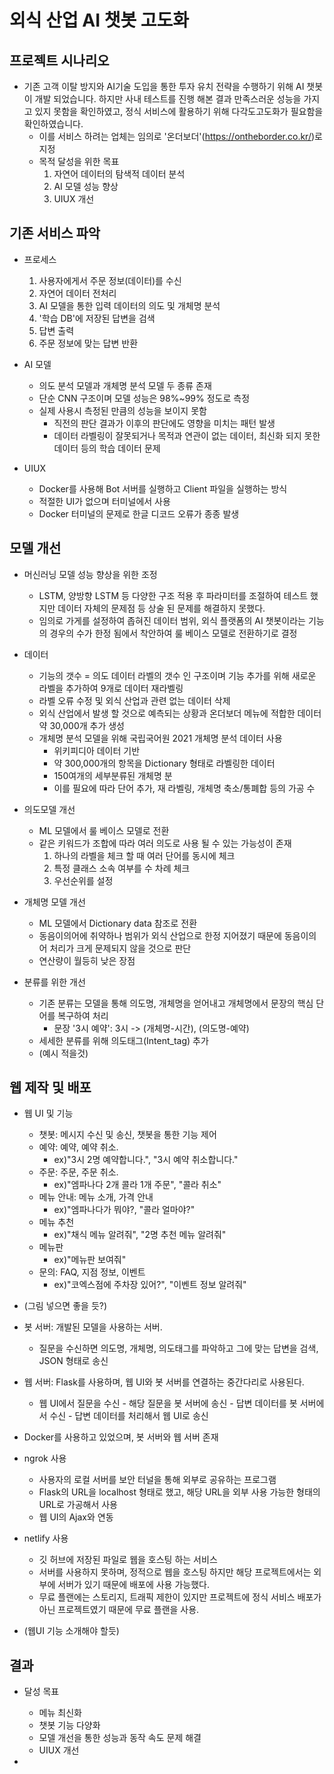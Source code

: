 # 외식 산업 AI 챗봇 고도화

## 프로젝트 시나리오

- 기존 고객 이탈 방지와 AI기술 도입을 통한 투자 유치 전략을 수행하기 위해 AI 챗봇이 개발 되었습니다. 하지만 사내 테스트를 진행 해본 결과 만족스러운 성능을 가지고 있지 못함을 확인하였고, 정식 서비스에 활용하기 위해 다각도고도화가 필요함을 확인하였습니다.
  - 이를 서비스 하려는 업체는 임의로 '온더보더'(https://ontheborder.co.kr/)로 지정
  - 목적 달성을 위한 목표
    1. 자연어 데이터의 탐색적 데이터 분석
    2. AI 모델 성능 향상
    3. UIUX 개선

## 기존 서비스 파악

- 프로세스
  1. 사용자에게서 주문 정보(데이터)를 수신
  2. 자연어 데이터 전처리
  3. AI 모델을 통한 입력 데이터의 의도 및 개체명 분석
  4. '학습 DB'에 저장된 답변을 검색
  5. 답변 출력
  6. 주문 정보에 맞는 답변 반환

- AI 모델
  - 의도 분석 모델과 개체명 분석 모델 두 종류 존재
  - 단순 CNN 구조이며 모델 성능은 98%~99% 정도로 측정
  - 실제 사용시 측정된 만큼의 성능을 보이지 못함
    - 직전의 판단 결과가 이후의 판단에도 영향을 미치는 패턴 발생
    - 데이터 라벨링이 잘못되거나 목적과 연관이 없는 데이터, 최신화 되지 못한 데이터 등의 학습 데이터 문제

- UIUX
  - Docker를 사용해 Bot 서버를 실행하고 Client 파일을 실행하는 방식
  - 적절한 UI가 없으며 터미널에서 사용
  - Docker 터미널의 문제로 한글 디코드 오류가 종종 발생

 ## 모델 개선
 
  - 머신러닝 모델 성능 향상을 위한 조정
    - LSTM, 양방향 LSTM 등 다양한 구조 적용 후 파라미터를 조절하여 테스트 했지만 데이터 자체의 문제점 등 상술 된 문제를 해결하지 못했다.
    - 임의로 가게를 설정하여 좁혀진 데이터 범위, 외식 플랫폼의 AI 챗봇이라는 기능의 경우의 수가 한정 됨에서 착안하여 룰 베이스 모델로 전환하기로 결정
   
  - 데이터
    - 기능의 갯수 = 의도 데이터 라벨의 갯수 인 구조이며 기능 추가를 위해 새로운 라벨을 추가하여 9개로 데이터 재라벨링
    - 라벨 오류 수정 및 외식 산업과 관련 없는 데이터 삭제
    - 외식 산업에서 발생 할 것으로 예측되는 상황과 온더보더 메뉴에 적합한 데이터 약 30,000개 추가 생성
    - 개체명 분석 모델을 위해 국립국어원 2021 개체명 분석 데이터 사용
      - 위키피디아 데이터 기반
      - 약 300,000개의 항목을 Dictionary 형태로 라벨링한 데이터
      - 150여개의 세부분류된 개체명 분
      - 이를 필요에 따라 단어 추가, 재 라벨링, 개체명 축소/통폐합 등의 가공 수
   
  - 의도모델 개선
    - ML 모델에서 룰 베이스 모델로 전환
    - 같은 키워드가 조합에 따라 여러 의도로 사용 될 수 있는 가능성이 존재
        1. 하나의 라벨을 체크 할 때 여러 단어를 동시에 체크
        2. 특정 클래스 소속 여부를 수 차례 체크
        3. 우선순위를 설정

  - 개체명 모델 개선   
    - ML 모델에서 Dictionary data 참조로 전환
    - 동음이의어에 취약하나 범위가 외식 산업으로 한정 지어졌기 때문에 동음이의어 처리가 크게 문제되지 않을 것으로 판단
    - 연산량이 월등히 낮은 장점
   
  - 분류를 위한 개선
    - 기존 분류는 모델을 통해 의도명, 개체명을 얻어내고 개체명에서 문장의 핵심 단어를 복구하여 처리
      - 문장 '3시 예약': 3시 -> (개체명-시간), (의도명-예약)
    - 세세한 분류를 위해 의도태그(Intent_tag) 추가
    - (예시 적을것)

## 웹 제작 및 배포
  - 웹 UI 및 기능
    - 챗봇: 메시지 수신 및 송신, 챗봇을 통한 기능 제어
    - 예약: 예약, 예약 취소.
      - ex)"3시 2명 예약합니다.", "3시 예약 취소합니다."
    - 주문: 주문, 주문 취소.
      - ex)"엠파나다 2개 콜라 1개 주문", "콜라 취소"
    - 메뉴 안내: 메뉴 소개, 가격 안내
      - ex)"엠파나다가 뭐야?, "콜라 얼마야?"
    - 메뉴 추천
      - ex)"채식 메뉴 알려줘", "2명 추천 메뉴 알려줘"
    - 메뉴판
      - ex)"메뉴판 보여줘"
    - 문의: FAQ, 지점 정보, 이벤트
      - ex)"코엑스점에 주차장 있어?", "이벤트 정보 알려줘"

  - (그림 넣으면 좋을 듯?)
  - 봇 서버: 개발된 모델을 사용하는 서버.
    - 질문을 수신하면 의도명, 개체명, 의도태그를 파악하고 그에 맞는 답변을 검색, JSON 형태로 송신
  - 웹 서버: Flask를 사용하며, 웹 UI와 봇 서버를 연결하는 중간다리로 사용된다.
    - 웹 UI에서 질문을 수신 - 해당 질문을 봇 서버에 송신 - 답변 데이터를 봇 서버에서 수신 - 답변 데이터를 처리해서 웹 UI로 송신
  - Docker를 사용하고 있었으며, 봇 서버와 웹 서버 존재
  - ngrok 사용
    - 사용자의 로컬 서버를 보안 터널을 통해 외부로 공유하는 프로그램
    - Flask의 URL을 localhost 형태로 했고, 해당 URL을 외부 사용 가능한 형태의 URL로 가공해서 사용
    - 웹 UI의 Ajax와 연동  
  - netlify 사용
    - 깃 허브에 저장된 파일로 웹을 호스팅 하는 서비스
    - 서버를 사용하지 못하며, 정적으로 웹을 호스팅 하지만 해당 프로젝트에서는 외부에 서버가 있기 때문에 배포에 사용 가능했다.
    - 무료 플랜에는 스토리지, 트래픽 제한이 있지만 프로젝트에 정식 서비스 배포가 아닌 프로젝트였기 때문에 무료 플랜을 사용.
  - (웹UI 기능 소개해야 할듯)


## 결과

  - 달성 목표
    - 메뉴 최신화
    - 챗봇 기능 다양화
    - 모델 개선을 통한 성능과 동작 속도 문제 해결
    - UIUX 개선
   
  - 
